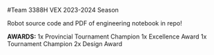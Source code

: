 #Team 3388H VEX 2023-2024 Season 

Robot source code and PDF of engineering notebook in repo!

**AWARDS:**
1x Provincial Tournament Champion
1x Excellence Award
1x Tournament Champion
2x Design Award


